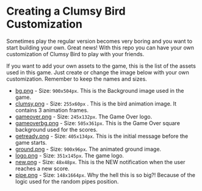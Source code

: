 Creating a Clumsy Bird Customization
====================================

Sometimes play the regular version becomes very boring and you want
to start building your own. Great news! With this repo you can have your own
customization of Clumsy Bird to play with your friends.

If you want to add your own assets to the game, this is the list of the assets used in this game. Just create or change the image
below with your own customization. Remember to keep the names and sizes.

- [bg.png](https://raw.githubusercontent.com/ellisonleao/clumsy-bird/gh-pages/data/img/bg.png) - Size: `900x504px`. This is the Background image used in the game.
- [clumsy.png](https://raw.githubusercontent.com/ellisonleao/clumsy-bird/gh-pages/data/img/clumsy.png) - Size: `255x60px` . This is the bird animation image. It contains 3 animation frames.
- [gameover.png](https://raw.githubusercontent.com/ellisonleao/clumsy-bird/gh-pages/data/img/gameover.png) - Size: `245x132px`. The Game Over logo.
- [gameoverbg.png](https://raw.githubusercontent.com/ellisonleao/clumsy-bird/gh-pages/data/img/gameoverbg.png) - Size: `505x361px`. This is the Game Over square background used for the scores.
- [getready.png](https://raw.githubusercontent.com/ellisonleao/clumsy-bird/gh-pages/data/img/getready.png) - Size: `405x134px`. This is the initial message before the game starts.
- [ground.png](https://raw.githubusercontent.com/ellisonleao/clumsy-bird/gh-pages/data/img/ground.png) - Size: `900x96px`. The animated ground image.
- [logo.png](https://raw.githubusercontent.com/ellisonleao/clumsy-bird/gh-pages/data/img/logo.png) - Size: `351x145px`. The game logo.
- [new.png](https://raw.githubusercontent.com/ellisonleao/clumsy-bird/gh-pages/data/img/new.png) - Size: `48x48px`. This is the NEW notification when the user reaches a new score.
- [pipe.png](https://raw.githubusercontent.com/ellisonleao/clumsy-bird/gh-pages/data/img/pipe.png) - Size: `148x1664px`. Why the hell this is so big?! Because of the logic used for the random pipes position.
